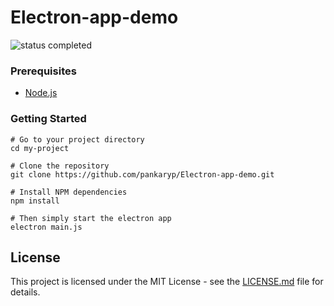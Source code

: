 # Electron-app-demo

![status completed](https://img.shields.io/badge/status-completed-blue.svg)

### Prerequisites

* [Node.js](https://nodejs.org/en/)

### Getting Started

```
# Go to your project directory
cd my-project

# Clone the repository
git clone https://github.com/pankaryp/Electron-app-demo.git

# Install NPM dependencies
npm install

# Then simply start the electron app
electron main.js
```

## License

This project is licensed under the MIT License - see the [LICENSE.md](LICENSE.md) file for details.


